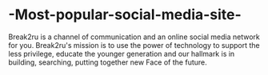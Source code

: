 # -Most-popular-social-media-site-
Break2ru is a channel of communication and an online social media  network for you. Break2ru's mission is to use the power of technology to support the less privilege, educate the younger generation and our hallmark is in building, searching, putting together new Face of the future.
